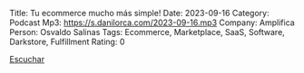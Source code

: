 Title: Tu ecommerce mucho más simple!
Date: 2023-09-16
Category: Podcast
Mp3: https://s.danilorca.com/2023-09-16.mp3
Company: Amplifica
Person: Osvaldo Salinas
Tags: Ecommerce, Marketplace, SaaS, Software, Darkstore, Fulfillment
Rating: 0

<a href="https://s.danilorca.com/2023-09-16.mp3" type="audio/mpeg">
Escuchar
</a>
